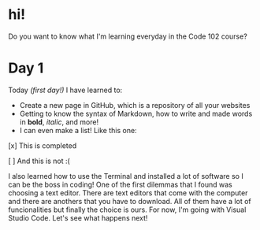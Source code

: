 # hi!
Do you want to know what I'm learning everyday in the Code 102 course?

# Day 1

Today _(first day!)_ I have learned to:
- Create a new page in GitHub, which is a repository of all your websites
- Getting to know the syntax of Markdown, how to write and made words in **bold**, *italic*, and more!
- I can even make a list! Like this one:

[x] This is completed

[ ] And this is not :(

I also learned how to use the Terminal and installed a lot of software so I can be the boss in coding!
One of the first dilemmas that I found was choosing a text editor. There are text editors that come with the computer and there are anothers that you have to download. All of them have a lot of funcionalities but finally the choice is ours. For now, I'm going with Visual Studio Code. Let's see what happens next!
